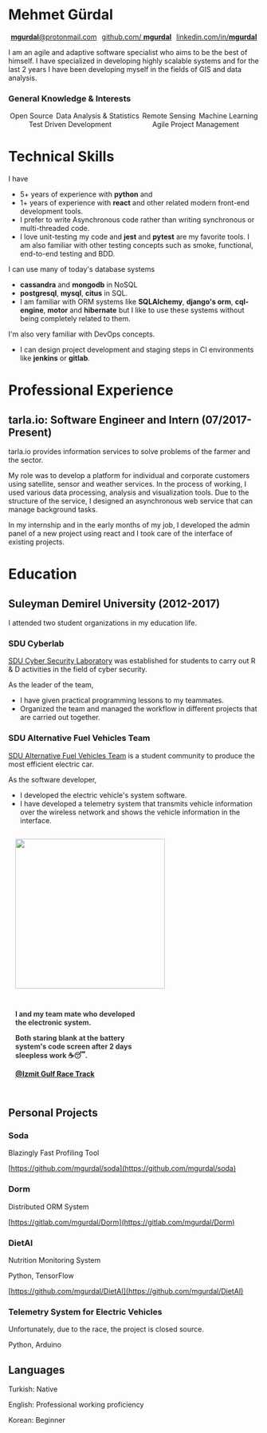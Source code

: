 # Mehmet Gürdal

<div style="display: flex; justify-content: space-around; flex-wrap: wrap">
<div>
  <a href="mailto:mgurdal@protonmail.com?subject=Github%20Resume&body=Hello%2C%20My%20name%20is%20%5BYOUR%20NAME%5D%20and%20I%20found%20your%20email%20address%20in%20your%20github%20resume.">        
  <b>mgurdal</b>@protonmail.com 
  </a> 
</div>
<div>
  <a href="github.com/mgurdal"> 
  github.com/ <b> mgurdal</b>
  </a> 
 </div>
  <div>
    <a href="github.com/mgurdal"> linkedin.com/in/<b>mgurdal</b> 
    </a>
  </div>
</div>

I am an agile and adaptive software specialist who aims to be the best of himself. I have specialized in developing highly scalable systems and for the last 2 years I have been developing myself in the fields of GIS and data analysis.

### General Knowledge & Interests

<div style="display: flex; justify-content: space-around; flex-wrap: wrap">
  <div>
    Open Source
  </div>
  <div>
    Data Analysis & Statistics 
  </div>
  <div>
    Remote Sensing
  </div>
  <div>
    Machine Learning 
  </div>
  <div>
    Test Driven Development
  </div>
  <div>
    Agile Project Management 
  </div>
</div>

# Technical Skills

I have

- 5+ years of experience with **python** and
- 1+ years of experience with **react** and other related modern front-end development tools.
- I prefer to write Asynchronous code rather than writing synchronous or multi-threaded code.
- I love unit-testing my code and **jest** and **pytest** are my favorite tools. I am also familiar with other testing concepts such as smoke, functional, end-to-end testing and BDD.

I can use many of today's database systems

- **cassandra** and **mongodb** in NoSQL
- **postgresql**, **mysql**, **citus** in SQL.
- I am familiar with ORM systems like **SQLAlchemy**, **django's orm**, **cql-engine**, **motor** and **hibernate** but I like to use these systems without being completely related to them.

I'm also very familiar with DevOps concepts.

- I can design project development and staging steps in CI environments like **jenkins** or **gitlab**.

# Professional Experience

## tarla.io: Software Engineer and Intern (07/2017-Present)

tarla.io provides information services to solve problems of the farmer and the sector.

<p>
My role was to develop a platform for individual and corporate customers using satellite, sensor and weather services. In the process of working, I used various data processing, analysis and visualization tools. Due to the structure of the service, I designed an asynchronous web service that can manage background tasks.<p/>
<p>
In my internship and in the early months of my job, I developed the admin panel of a new project using react and I took care of the interface of existing projects.
</p>

# Education

## Suleyman Demirel University (2012-2017)

I attended two student organizations in my education life.

### SDU Cyberlab

[SDU Cyber Security Laboratory](http://cyberlab.sdu.edu.tr/) was established for students to carry out R & D activities in the field of cyber security.

As the leader of the team,

- I have given practical programming lessons to my teammates.
- Organized the team and managed the workflow in different projects that are carried out together.

### SDU Alternative Fuel Vehicles Team

[SDU Alternative Fuel Vehicles Team](https://www.facebook.com/sduaeat/) is a student community to produce the most efficient electric car.

As the software developer,

- I developed the electric vehicle's system software.
- I have developed a telemetry system that transmits vehicle information over the wireless network and shows the vehicle information in the interface.

<div style="display: flex; flex-wrap: wrap">
  <div style="margin: 1em">
  <img src="https://scontent-frt3-2.xx.fbcdn.net/v/t31.0-8/14612637_552008064996708_2949426138647120905_o.jpg?_nc_cat=100&_nc_ht=scontent-frt3-2.xx&oh=bc590b1f8c12b69cb9fcc00ccd7589c4&oe=5C7A3CFC" width=300>
  </div>
  <div style="margin: 1em; width: 250px; color: #333333; align-self: center">
  <b>
  <p>
  I and my team mate who developed the electronic system.
  </p> 
  <p> Both staring blank at the battery system's code screen after 2 days sleepless work ☕😴.
  </p>

<a href="https://goo.gl/maps/9wEt66DwrWR2" > @Izmit Gulf Race Track </a>
</b>

  </div>
</div>

## Personal Projects

### Soda

Blazingly Fast Profiling Tool

[https://github.com/mgurdal/soda](https://github.com/mgurdal/soda)

### Dorm

Distributed ORM System

[https://gitlab.com/mgurdal/Dorm](https://gitlab.com/mgurdal/Dorm)

### DietAI

Nutrition Monitoring System

Python, TensorFlow

[https://github.com/mgurdal/DietAI](https://github.com/mgurdal/DietAI)

### Telemetry System for Electric Vehicles

Unfortunately, due to the race, the project is closed source.

Python, Arduino

## Languages

Turkish: Native

English: Professional working proficiency

Korean: Beginner

